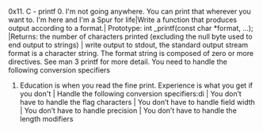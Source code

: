 0x11. C - printf
0. I'm not going anywhere. You can print that wherever you want to. I'm here and I'm a Spur for life|Write a function that produces output according to a format.| Prototype: int _printf(const char *format, ...); |Returns: the number of characters printed (excluding the null byte used to end output to strings) | write output to stdout, the standard output stream
format is a character string. The format string is composed of zero or more directives. See man 3 printf for more detail. You need to handle the following conversion specifiers
1. Education is when you read the fine print. Experience is what you get if you don't | Handle the following conversion specifiers:di | You don’t have to handle the flag characters | You don’t have to handle field width | You don’t have to handle precision | You don’t have to handle the length modifiers

